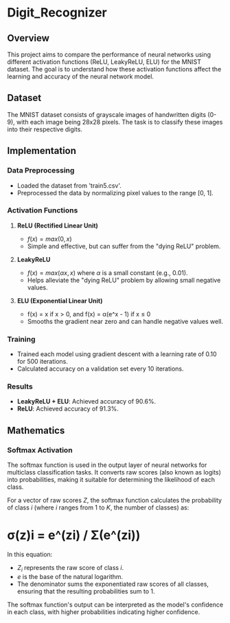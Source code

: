 # Digit_Recognizer

## Overview
This project aims to compare the performance of neural networks using different activation functions (ReLU, LeakyReLU, ELU) for the MNIST dataset. The goal is to understand how these activation functions affect the learning and accuracy of the neural network model.

## Dataset
The MNIST dataset consists of grayscale images of handwritten digits (0-9), with each image being 28x28 pixels. The task is to classify these images into their respective digits.

## Implementation
### Data Preprocessing
- Loaded the dataset from 'train5.csv'.
- Preprocessed the data by normalizing pixel values to the range [0, 1].

### Activation Functions
1. **ReLU (Rectified Linear Unit)**
   - $f(x) = max(0, x)$
   - Simple and effective, but can suffer from the "dying ReLU" problem.

2. **LeakyReLU**
   - $f(x) = max(\alpha x, x)$ where $\alpha$ is a small constant (e.g., 0.01).
   - Helps alleviate the "dying ReLU" problem by allowing small negative values.

3. **ELU (Exponential Linear Unit)**
   - f(x) = x if x > 0, and f(x) = α(e^x - 1) if x ≤ 0
   - Smooths the gradient near zero and can handle negative values well.

### Training
- Trained each model using gradient descent with a learning rate of 0.10 for 500 iterations.
- Calculated accuracy on a validation set every 10 iterations.
  
### Results
- **LeakyReLU + ELU**: Achieved accuracy of 90.6%.
- **ReLU**: Achieved accuracy of 91.3%.

## Mathematics
### Softmax Activation

The softmax function is used in the output layer of neural networks for multiclass classification tasks. It converts raw scores (also known as logits) into probabilities, making it suitable for determining the likelihood of each class.

For a vector of raw scores $Z$, the softmax function calculates the probability of class $i$ (where $i$ ranges from 1 to $K$, the number of classes) as:

# σ(z)i = e^(zi) / Σ(e^(zi))

In this equation:
- $Z_i$ represents the raw score of class $i$.
- $e$ is the base of the natural logarithm.
- The denominator sums the exponentiated raw scores of all classes, ensuring that the resulting probabilities sum to 1.

The softmax function's output can be interpreted as the model's confidence in each class, with higher probabilities indicating higher confidence.

